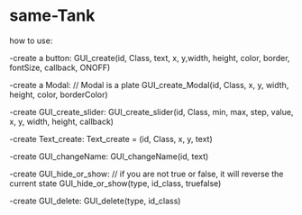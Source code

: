 # same-Tank
how to use:

-create a button:
    GUI_create(id, Class, text, x, y,width, height, color, border, fontSize, callback, ONOFF)
    
-create a Modal:
// Modal is a plate
   GUI_create_Modal(id, Class, x, y, width, height, color, borderColor)

-create GUI_create_slider:
   GUI_create_slider(id, Class, min, max, step, value, x, y, width, height, callback)
   
-create Text_create:
   Text_create = (id, Class, x, y, text)

-create GUI_changeName:
   GUI_changeName(id, text)
   
-create GUI_hide_or_show:
   // if you are not true or false, it will reverse the current state
   GUI_hide_or_show(type, id_class, truefalse)
   
-create GUI_delete:
   GUI_delete(type, id_class)
